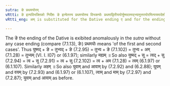 ```yaml
---
sutra: ङे प्रथमयोरम्
vRtti: ङे इत्यविभक्तिको निर्देशः ङे इत्येतस्य प्रथमयोश्च विभक्त्योः प्रथमाद्वितीययोर्युष्मदस्मद्भ्यामुत्तरयोरमित्ययमादेशो भवति ॥
vRtti_eng: अम् is substituted for the Dative ending ए and for the endings of the nominative and accusative in all numbers, after the stems युष्मद् and अस्मद् ॥

---
```

The ङे the ending of the Dative is exibited anomalously in the _sutra_ without any case ending (compare (7.1.13), ङेः) प्रथमयोः means 'of the first and second cases'. Thus युष्मद् + ङे = तुभ्यद् + ङे (7.2.95) = तुभ्य + ङे (7.1.102) = तुभ्य + अम् (7.1.28) = तुभ्यम् (VI. I. I07) or (6.1.97); similarly मह्यम् ॥ So also युष्मद् + सु = त्वद् + सु (7.2.94) = त्व + सु (7.2.91) = त्व + सु (7.2.102) = त्व + अम (7.1.28) = त्वम् (6.1.97) or (6.1.107). Similarly अहम् ॥ So also युवाम् and आवाम् by (7.2.92) and (6.2.88); यूयम् and वयम् by (7.2.93) and (6.1.97) or (6.1.107), त्वाम् and माम् by (7.2.97) and (7.2.87); युवाम् and आवाम् as before.